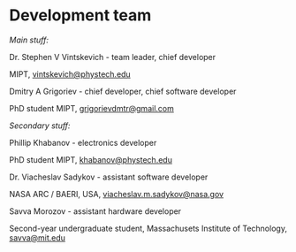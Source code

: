 # Development team
*Main stuff:*


Dr. Stephen V Vintskevich - team leader, chief developer

MIPT, vintskevich@phystech.edu


Dmitry A Grigoriev - chief developer, chief software developer

PhD student MIPT, grigorievdmtr@gmail.com

*Secondary stuff:*


Phillip Khabanov - electronics developer

PhD student MIPT, khabanov@phystech.edu


Dr. Viacheslav Sadykov - assistant software developer

NASA ARC / BAERI, USA, viacheslav.m.sadykov@nasa.gov


Savva Morozov - assistant hardware developer

Second-year undergraduate  student, Massachusets Institute of Technology, savva@mit.edu
